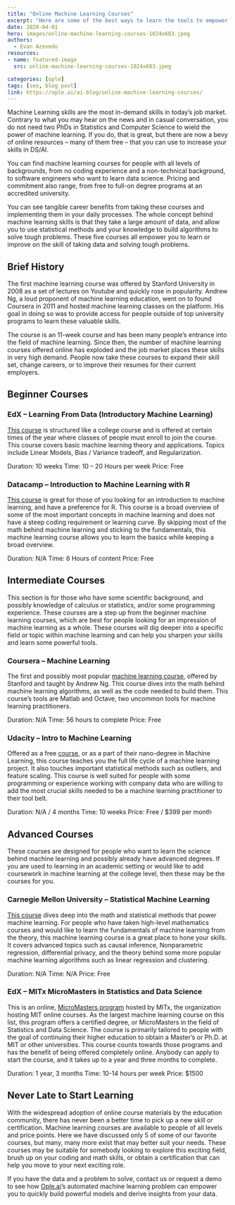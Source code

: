 ```yaml
---
title: "Online Machine Learning Courses"
excerpt: "Here are some of the best ways to learn the tools to empower you to rule your data"
date: 2020-04-01
hero: images/online-machine-learning-courses-1024x683.jpeg
authors:
  - Evan Azevedo
resources:
- name: featured-image
  src: online-machine-learning-courses-1024x683.jpeg

categories: [ople]
tags: [seo, blog post]
link: https://ople.ai/ai-blog/online-machine-learning-courses/
---
```

Machine Learning skills are the most in-demand skills in today’s job market. Contrary to what you may hear on the news and in casual conversation, you do not need two PhDs in Statistics and Computer Science to wield the power of machine learning. If you do, that is great, but there are now a bevy of online resources – many of them free – that you can use to increase your skills in DS/AI. 

You can find machine learning courses for people with all levels of backgrounds, from no coding experience and a non-technical background, to software engineers who want to learn data science. Pricing and commitment also range, from free to full-on degree programs at an accredited university.

You can see tangible career benefits from taking these courses and implementing them in your daily processes. The whole concept behind machine learning skills is that they take a large amount of data, and allow you to use statistical methods and your knowledge to build algorithms to solve tough problems. These five courses all empower you to learn or improve on the skill of taking data and solving tough problems.

## Brief History
The first machine learning course was offered by Stanford University in 2008 as a set of lectures on Youtube and quickly rose in popularity. Andrew Ng, a loud proponent of machine learning education, went on to found Coursera in 2011 and hosted machine learning classes on the platform. His goal in doing so was to provide access for people outside of top university programs to learn these valuable skills. 

The course is an 11-week course and has been many people’s entrance into the field of machine learning. Since then, the number of machine learning courses offered online has exploded and the job market places these skills in very high demand. People now take these courses to expand their skill set, change careers, or to improve their resumes for their current employers. 

## Beginner Courses
### EdX – Learning From Data (Introductory Machine Learning)
[This course](https://www.edx.org/course/learning-from-data-introductory-machine-learning#!) is structured like a college course and is offered at certain times of the year where classes of people must enroll to join the course. This course covers basic machine learning theory and applications. Topics include Linear Models, Bias / Variance tradeoff, and Regularization.

Duration: 10 weeks
Time: 10 – 20 Hours per week
Price: Free

### Datacamp – Introduction to Machine Learning with R
[This course](https://www.datacamp.com/courses/introduction-to-machine-learning-with-r) is great for those of you looking for an introduction to machine learning, and have a preference for R. This course is a broad overview of some of the most important concepts in machine learning and does not have a steep coding requirement or learning curve. By skipping most of the math behind machine learning and sticking to the fundamentals, this machine learning course allows you to learn the basics while keeping a broad overview.

Duration: N/A
Time: 6 Hours of content
Price: Free

## Intermediate Courses
This section is for those who have some scientific background, and possibly knowledge of calculus or statistics, and/or some programming experience. These courses are a step up from the beginner machine learning courses, which are best for people looking for an impression of machine learning as a whole. These courses will dig deeper into a specific field or topic within machine learning and can help you sharpen your skills and learn some powerful tools.

### Coursera – Machine Learning
The first and possibly most popular [machine learning course](https://www.coursera.org/learn/machine-learning), offered by Stanford and taught by Andrew Ng. This course dives into the math behind machine learning algorithms, as well as the code needed to build them. This course’s tools are Matlab and Octave, two uncommon tools for machine learning practitioners. 

Duration: N/A
Time: 56 hours to complete
Price: Free

### Udacity – Intro to Machine Learning
Offered as a free [course](https://www.udacity.com/course/intro-to-machine-learning--ud120), or as a part of their nano-degree in Machine Learning, this course teaches you the full life cycle of a machine learning project. It also touches important statistical methods such as outliers, and feature scaling. This course is well suited for people with some programming or experience working with company data who are willing to add the most crucial skills needed to be a machine learning practitioner to their tool belt.

Duration: N/A / 4 months
Time: 10 weeks
Price: Free / $399 per month

## Advanced Courses
These courses are designed for people who want to learn the science behind machine learning and possibly already have advanced degrees. If you are used to learning in an academic setting or would like to add coursework in machine learning at the college level, then these may be the courses for you. 

### Carnegie Mellon University – Statistical Machine Learning
[This course](http://www.stat.cmu.edu/~larry/=sml/) dives deep into the math and statistical methods that power machine learning. For people who have taken high-level mathematics courses and would like to learn the fundamentals of machine learning from the theory, this machine learning course is a great place to hone your skills. It covers advanced topics such as causal inference, Nonparametric regression, differential privacy, and the theory behind some more popular machine learning algorithms such as linear regression and clustering.

Duration: N/A
Time: N/A
Price: Free

### EdX – MITx MicroMasters in Statistics and Data Science
This is an online, [MicroMasters program](https://www.edx.org/micromasters/mitx-statistics-and-data-science) hosted by MITx, the organization hosting MIT online courses. As the largest machine learning course on this list, this program offers a certified degree, or MicroMasters in the field of Statistics and Data Science. The course is primarily tailored to people with the goal of continuing their higher education to obtain a Master’s or Ph.D. at MIT or other universities. This course counts towards those programs and has the benefit of being offered completely online. Anybody can apply to start the course, and it takes up to a year and three months to complete.

Duration: 1 year, 3 months
Time: 10-14 hours per week
Price: $1500

## Never Late to Start Learning
With the widespread adoption of online course materials by the education community, there has never been a better time to pick up a new skill or certification. Machine learning courses are available to people of all levels and price points. Here we have discussed only 5 of some of our favorite courses, but many, many more exist that may better suit your needs. These courses may be suitable for somebody looking to explore this exciting field, brush up on your coding and math skills, or obtain a certification that can help you move to your next exciting role.

If you have the data and a problem to solve, contact us or request a demo to see how [Ople.ai](https://ople.ai/)’s automated machine learning problem can empower you to quickly build powerful models and derive insights from your data.